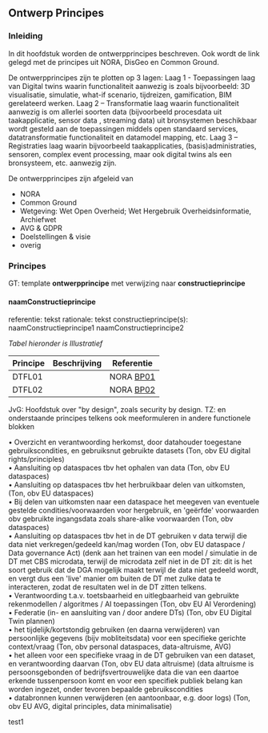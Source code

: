 ## Ontwerp Principes

### Inleiding

In dit hoofdstuk worden de ontwerpprincipes beschreven. Ook wordt de link gelegd met de principes uit NORA, DisGeo en Common Ground.

De ontwerpprincipes zijn te plotten op 3 lagen:
Laag 1 - Toepassingen laag van Digital twins waarin functionaliteit aanwezig is zoals bijvoorbeeld: 3D visualisatie, simulatie, what-if scenario, tijdreizen, gamification, BIM gerelateerd werken.
Laag 2 – Transformatie laag waarin functionaliteit aanwezig is om allerlei soorten data (bijvoorbeeld procesdata uit taakapplicatie, sensor data , streaming data) uit bronsystemen beschikbaar wordt gesteld aan de toepassingen middels open standaard services, datatransformatie functionaliteit en datamodel mapping, etc.
Laag 3 – Registraties laag waarin bijvoorbeeld taakapplicaties, (basis)administraties, sensoren, complex event processing, maar ook digital twins als een bronsysteem, etc. aanwezig zijn.

De ontwerpprincipes zijn afgeleid van
* NORA
* Common Ground
* Wetgeving: Wet Open Overheid; Wet Hergebruik Overheidsinformatie, Archiefwet
* AVG & GDPR
* Doelstellingen & visie
* overig


### Principes

<aside class='note'>
    GT: template <b>ontwerpprincipe</b> met verwijzing naar <b>constructieprincipe</b>
</aside> 

#### naamConstructieprincipe
referentie: tekst
rationale: tekst
constructieprincipe(s):
naamConstructieprincipe1
naamConstructieprincipe2

*Tabel hieronder is Illustratief*

| Principe | Beschrijving | Referentie                                            |
|----------|--------------|-------------------------------------------------------|
| DTFL01   |              | NORA [BP01](https://www.noraonline.nl/wiki/Proactief) |
| DTFL02   |              | NORA [BP02](https://www.noraonline.nl/wiki/Vindbaar)  |



<aside class='note'>
    JvG: Hoofdstuk over "by design", zoals security by design. TZ: en onderstaande principes telkens ook meeformuleren in andere functionele blokken
</aside> 





•	Overzicht en verantwoording herkomst, door datahouder toegestane gebruikscondities, en gebruiksnut gebruikte datasets 
(Ton, obv EU digital rights/principles)  
•	Aansluiting op dataspaces tbv het ophalen van data (Ton, obv EU dataspaces)  
•	Aansluiting op dataspaces tbv het herbruikbaar delen van uitkomsten, (Ton, obv EU dataspaces)  
•	Bij delen van uitkomsten naar een dataspace het meegeven van eventuele gestelde condities/voorwaarden voor hergebruik, en 'geërfde' voorwaarden obv gebruikte ingangsdata zoals share-alike voorwaarden (Ton, obv dataspaces)  
•	Aansluiting op dataspaces tbv het in de DT gebruiken v data terwijl die data niet verkregen/gedeeld kan/mag worden 
(Ton, obv EU dataspace / Data governance Act) (denk aan het trainen van een model / simulatie in de DT met CBS microdata, 
terwijl de microdata zelf niet in de DT zit: dit is het soort gebruik dat de DGA mogelijk maakt terwijl de data niet gedeeld wordt, en vergt dus een 'live' manier om buiten de DT met zulke data te interacteren, zodat de resultaten wel in de DT zitten telkens.  
•	Verantwoording t.a.v. toetsbaarheid en uitlegbaarheid van gebruikte rekenmodellen / algoritmes / AI toepassingen (Ton, obv EU AI Verordening)
•	Federatie  (in- en aansluiting van / door andere DTs) (Ton, obv EU Digital Twin plannen)  
•	het tijdelijk/kortstondig gebruiken (en daarna verwijderen) van persoonlijke gegevens (bijv mobliteitsdata) voor een specifieke 
gerichte context/vraag (Ton, obv personal dataspaces, data-altruisme, AVG)  
•	het alleen voor een specifieke vraag in de DT gebruiken van een dataset, en verantwoording daarvan (Ton, obv EU data altruisme) 
(data altruisme is persoonsgebonden of bedrijfsvertrouwelijke data die van een daartoe erkende tussenpersoon komt en voor een specifiek publiek belang kan worden ingezet, onder tevoren bepaalde gebruikscondities  
•	databronnen kunnen verwijderen (en aantoonbaar, e.g. door logs) (Ton, obv EU AVG, digital principles, data minimalisatie)  

test1
